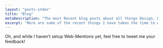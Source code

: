 ```yaml
---
layout: "posts-index"
title: "Blog"
metaDescription: "The most Recent blog posts about all things Design, Development, CSS, Design Engineering, etc."
excerpt: "Here are some of the recent things I have taken the time to write down. Let me know what you think - oh, and please take it all with a grain of salt."
---
```


Oh, and while I haven’t setup Web-Mentions yet, feel free to tweet me your feedback!